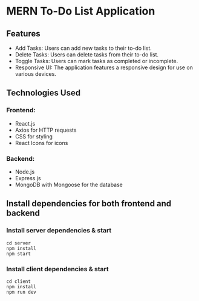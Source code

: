 # MERN To-Do List Application

## Features
- Add Tasks: Users can add new tasks to their to-do list.
- Delete Tasks: Users can delete tasks from their to-do list.
- Toggle Tasks: Users can mark tasks as completed or incomplete.
- Responsive UI: The application features a responsive design for use on various devices.

## Technologies Used
### Frontend:
* React.js
* Axios for HTTP requests
* CSS for styling
* React Icons for icons

### Backend:
+ Node.js
+ Express.js
+ MongoDB with Mongoose for the database

## Install dependencies for both frontend and backend
### Install server dependencies & start
```
cd server
npm install
npm start
```

### Install client dependencies & start
```
cd client
npm install
npm run dev
```

